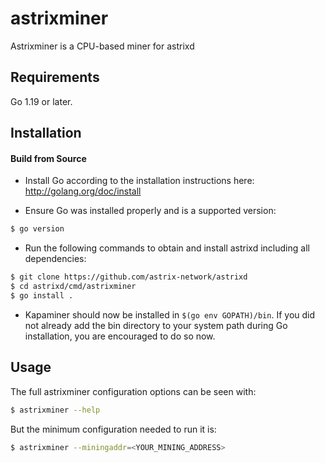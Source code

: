 # astrixminer

Astrixminer is a CPU-based miner for astrixd

## Requirements

Go 1.19 or later.

## Installation

#### Build from Source

- Install Go according to the installation instructions here:
  http://golang.org/doc/install

- Ensure Go was installed properly and is a supported version:

```bash
$ go version
```

- Run the following commands to obtain and install astrixd including all dependencies:

```bash
$ git clone https://github.com/astrix-network/astrixd
$ cd astrixd/cmd/astrixminer
$ go install .
```

- Kapaminer should now be installed in `$(go env GOPATH)/bin`. If you did
  not already add the bin directory to your system path during Go installation,
  you are encouraged to do so now.
  
## Usage

The full astrixminer configuration options can be seen with:

```bash
$ astrixminer --help
```

But the minimum configuration needed to run it is:
```bash
$ astrixminer --miningaddr=<YOUR_MINING_ADDRESS>
```